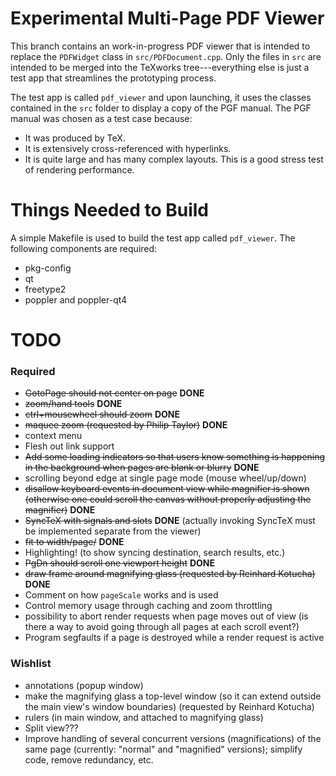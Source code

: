Experimental Multi-Page PDF Viewer
==================================

This branch contains an work-in-progress PDF viewer that is intended to replace
the `PDFWidget` class in `src/PDFDocument.cpp`. Only the files in `src` are
intended to be merged into the TeXworks tree---everything else is just a test
app that streamlines the prototyping process.

The test app is called `pdf_viewer` and upon launching, it uses the classes
contained in the `src` folder to display a copy of the PGF manual. The PGF
manual was chosen as a test case because:

  - It was produced by TeX.
  - It is extensively cross-referenced with hyperlinks.
  - It is quite large and has many complex layouts. This is a good stress test
    of rendering performance.


Things Needed to Build
======================

A simple Makefile is used to build the test app called `pdf_viewer`. The
following components are required:

  - pkg-config
  - qt
  - freetype2
  - poppler and poppler-qt4


TODO
====
### Required
 - ~~GotoPage should not center on page~~ __DONE__
 - ~~zoom/hand tools~~ __DONE__
 - ~~ctrl+mousewheel should zoom~~ __DONE__
 - ~~maquee zoom (requested by Philip Taylor)~~ __DONE__
 - context menu
 - Flesh out link support
 - ~~Add some loading indicators so that users know something is happening in the
   background when pages are blank or blurry~~ __DONE__
 - scrolling beyond edge at single page mode (mouse wheel/up/down)
 - ~~disallow keyboard events in document view while magnifier is shown (otherwise
   one could scroll the canvas without properly adjusting the magnifier)~~ __DONE__
 - ~~SyncTeX with signals and slots~~ __DONE__ (actually invoking SyncTeX must
   be implemented separate from the viewer)
 - ~~fit to width/page/~~ __DONE__
 - Highlighting! (to show syncing destination, search results, etc.)
 - ~~PgDn should scroll one viewport height~~ __DONE__
 - ~~draw frame around magnifying glass (requested by Reinhard Kotucha)~~ __DONE__
 - Comment on how `pageScale` works and is used
 - Control memory usage through caching and zoom throttling
 - possibility to abort render requests when page moves out of view (is there a
   way to avoid going through all pages at each scroll event?)
 - Program segfaults if a page is destroyed while a render request is active

### Wishlist
 - annotations (popup window)
 - make the magnifying glass a top-level window (so it can extend outside the
   main view's window boundaries) (requested by Reinhard Kotucha)
 - rulers (in main window, and attached to magnifying glass)
 - Split view???
 - Improve handling of several concurrent versions (magnifications) of the same
   page (currently: "normal" and "magnified" versions); simplify code, remove
   redundancy, etc.
